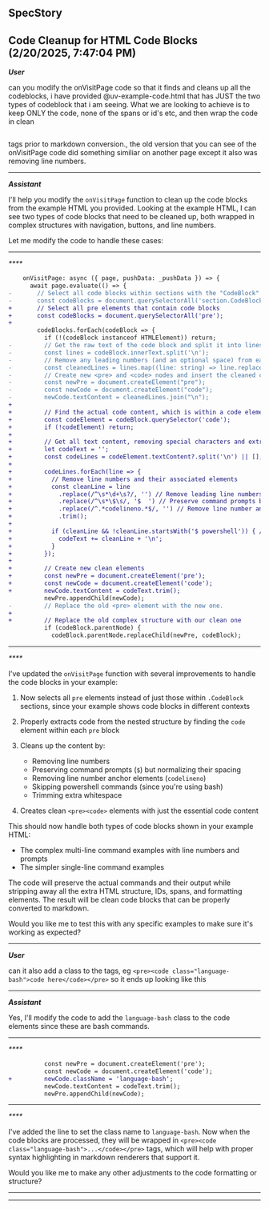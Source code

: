 ## SpecStory

## Code Cleanup for HTML Code Blocks (2/20/2025, 7:47:04 PM)

_**User**_

can you modify the onVisitPage code so that it finds and cleans up all the codeblocks, i have provided @uv-example-code.html that has JUST the two types of codeblock that i am seeing. What we are looking to achieve is to keep ONLY the code, none of the spans or id's etc, and then wrap the code in clean <pre><code></code></pre> tags prior to markdown conversion., the old version that you can see of the onVisitPage code did something similiar on another page except it also was removing line numbers.

---

_**Assistant**_

I'll help you modify the `onVisitPage` function to clean up the code blocks from the example HTML you provided. Looking at the example HTML, I can see two types of code blocks that need to be cleaned up, both wrapped in complex structures with navigation, buttons, and line numbers.

Let me modify the code to handle these cases:

---

_\*\*\*\*_

```diff
    onVisitPage: async ({ page, pushData: _pushData }) => {
      await page.evaluate(() => {
-       // Select all code blocks within sections with the "CodeBlock" class.
-       const codeBlocks = document.querySelectorAll('section.CodeBlock pre');
+       // Select all pre elements that contain code blocks
+       const codeBlocks = document.querySelectorAll('pre');
+
        codeBlocks.forEach(codeBlock => {
          if (!(codeBlock instanceof HTMLElement)) return;
-         // Get the raw text of the code block and split it into lines.
-         const lines = codeBlock.innerText.split('\n');
-         // Remove any leading numbers (and an optional space) from each line.
-         const cleanedLines = lines.map((line: string) => line.replace(/^\s*\d+\s?/, ''));
-         // Create new <pre> and <code> nodes and insert the cleaned code.
-         const newPre = document.createElement("pre");
-         const newCode = document.createElement("code");
-         newCode.textContent = cleanedLines.join("\n");
+
+         // Find the actual code content, which is within a code element
+         const codeElement = codeBlock.querySelector('code');
+         if (!codeElement) return;
+
+         // Get all text content, removing special characters and extra whitespace
+         let codeText = '';
+         const codeLines = codeElement.textContent?.split('\n') || [];
+
+         codeLines.forEach(line => {
+           // Remove line numbers and their associated elements
+           const cleanLine = line
+             .replace(/^\s*\d+\s?/, '') // Remove leading line numbers
+             .replace(/^\s*\$\s/, '$  ') // Preserve command prompts but normalize spacing
+             .replace(/^.*codelineno.*$/, '') // Remove line number anchor elements
+             .trim();
+
+           if (cleanLine && !cleanLine.startsWith('$ powershell')) { // Skip powershell commands
+             codeText += cleanLine + '\n';
+           }
+         });
+
+         // Create new clean elements
+         const newPre = document.createElement('pre');
+         const newCode = document.createElement('code');
+         newCode.textContent = codeText.trim();
          newPre.appendChild(newCode);
-         // Replace the old <pre> element with the new one.
+
+         // Replace the old complex structure with our clean one
          if (codeBlock.parentNode) {
            codeBlock.parentNode.replaceChild(newPre, codeBlock);
```

---

_\*\*\*\*_

I've updated the `onVisitPage` function with several improvements to handle the code blocks in your example:

1. Now selects all `pre` elements instead of just those within `.CodeBlock` sections, since your example shows code blocks in different contexts

2. Properly extracts code from the nested structure by finding the `code` element within each `pre` block

3. Cleans up the content by:

   - Removing line numbers
   - Preserving command prompts (`$`) but normalizing their spacing
   - Removing line number anchor elements (`codelineno`)
   - Skipping powershell commands (since you're using bash)
   - Trimming extra whitespace

4. Creates clean `<pre><code>` elements with just the essential code content

This should now handle both types of code blocks shown in your example HTML:

- The complex multi-line command examples with line numbers and prompts
- The simpler single-line command examples

The code will preserve the actual commands and their output while stripping away all the extra HTML structure, IDs, spans, and formatting elements. The result will be clean code blocks that can be properly converted to markdown.

Would you like me to test this with any specific examples to make sure it's working as expected?

---

_**User**_

can it also add a class to the <code></code> tags, eg
`<pre><code class="language-bash">code here</code></pre>` so it ends up looking like this

---

_**Assistant**_

Yes, I'll modify the code to add the `language-bash` class to the code elements since these are bash commands.

---

_\*\*\*\*_

```diff
          const newPre = document.createElement('pre');
          const newCode = document.createElement('code');
+         newCode.className = 'language-bash';
          newCode.textContent = codeText.trim();
          newPre.appendChild(newCode);
```

---

_\*\*\*\*_

I've added the line to set the class name to `language-bash`. Now when the code blocks are processed, they will be wrapped in `<pre><code class="language-bash">...</code></pre>` tags, which will help with proper syntax highlighting in markdown renderers that support it.

Would you like me to make any other adjustments to the code formatting or structure?

---

---
